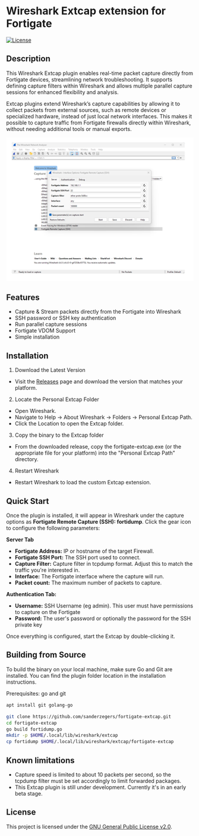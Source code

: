 # Wireshark Extcap extension for Fortigate

[![License](https://img.shields.io/badge/license-GPLv2-blue.svg)](LICENSE)

## Description

This Wireshark Extcap plugin enables real-time packet capture directly from Fortigate devices, streamlining network troubleshooting. It supports defining capture filters within Wireshark and allows multiple parallel capture sessions for enhanced flexibility and analysis.

Extcap plugins extend Wireshark’s capture capabilities by allowing it to collect packets from external sources, such as remote devices or specialized hardware, instead of just local network interfaces. This makes it possible to capture traffic from Fortigate firewalls directly within Wireshark, without needing additional tools or manual exports.

![Wireshark Screenshot](images/wireshark-extcap.png)

## Features

- Capture & Stream packets directly from the Fortigate into Wireshark
- SSH password or SSH key authentication
- Run parallel capture sessions
- Fortigate VDOM Support
- Simple installation
  
## Installation

1. Download the Latest Version
 - Visit the [Releases](https://github.com/sanderzegers/fortigate-extcap/releases/) page and download the version that matches your platform.

2. Locate the Personal Extcap Folder
 - Open Wireshark.
 - Navigate to Help → About Wireshark → Folders → Personal Extcap Path.
 - Click the Location to open the Extcap folder.

3. Copy the binary to the Extcap folder
 - From the downloaded release, copy the fortigate-extcap.exe (or the appropriate file for your platform) into the "Personal Extcap Path" directory.

4. Restart Wireshark
 - Restart Wireshark to load the custom Extcap extension.

## Quick Start

Once the plugin is installed, it will appear in Wireshark under the capture options as **Fortigate Remote Capture (SSH): fortidump**.
Click the gear icon to configure the following parameters:

**Server Tab**
- **Fortigate Address:** IP or hostname of the target Firewall.
- **Fortigate SSH Port:** The SSH port used to connect.
- **Capture Filter:** Capture filter in tcpdump format. Adjust this to match the traffic you're interested in.
- **Interface:** The Fortigate interface where the capture will run.
- **Packet count:** The maximum number of packets to capture.

**Authentication Tab:**
- **Username:** SSH Username (eg admin). This user must have permissions to capture on the Fortigate
- **Password:** The user's password or optionally the password for the SSH private key

Once everything is configured, start the Extcap by double-clicking it.

## Building from Source

To build the binary on your local machine, make sure Go and Git are installed. 
You can find the plugin folder location in the installation instructions.

Prerequisites: go and git
```bash
apt install git golang-go
```

```bash
git clone https://github.com/sanderzegers/fortigate-extcap.git
cd fortigate-extcap
go build fortidump.go
mkdir -p $HOME/.local/lib/wireshark/extcap
cp fortidump $HOME/.local/lib/wireshark/extcap/fortigate-extcap
```

## Known limitations
- Capture speed is limited to about 10 packets per second, so the tcpdump filter must be set accordingly to limit forwarded packages.
- This Extcap plugin is still under development. Currently it's in an early beta stage.

## License

This project is licensed under the [GNU General Public License v2.0](LICENSE).
